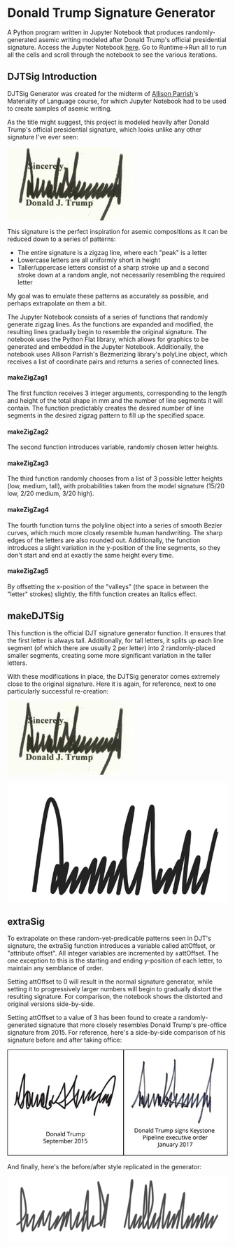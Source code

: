 # Donald Trump Signature Generator

A Python program written in Jupyter Notebook that produces randomly-generated asemic writing modeled after Donald Trump's official presidential signature. Access the Jupyter Notebook [here](https://colab.research.google.com/drive/11KM2JbkzJXKvv3h4X4BxGzJyqZeg3zX6). Go to Runtime->Run all to run all the cells and scroll through the notebook to see the various iterations.

## DJTSig Introduction

DJTSig Generator was created for the midterm of [Allison Parrish](https://www.decontextualize.com/)'s  Materiality of Language course, for which Jupyter Notebook had to be used to create samples of asemic writing.

As the title might suggest, this project is modeled heavily after Donald Trump's official presidential signature, which looks unlike any other signature I've ever seen:

![Donald Trump's official presidential signature, preceeded by the word "Sincerely," and proceeded by the name "Donald J. Trump" in print](https://github.com/yonatanrozin/Donald-Trump-Signature-Generator/blob/main/Images/DJTSig_official.jpeg)

This signature is the perfect inspiration for asemic compositions as it can be reduced down to a series of patterns:
- The entire signature is a zigzag line, where each "peak" is a letter
- Lowercase letters are all uniformly short in height
- Taller/uppercase letters consist of a sharp stroke up and a second stroke down at a random angle, not necessarily resembling the required letter

My goal was to emulate these patterns as accurately as possible, and perhaps extrapolate on them a bit.

The Jupyter Notebook consists of a series of functions that randomly generate zigzag lines. As the functions are expanded and modified, the resulting lines gradually begin to resemble the original signature. The notebook uses the Python Flat library, which allows for graphics to be generated and embedded in the Jupyter Notebook. Additionally, the notebook uses Allison Parrish's Bezmerizing library's polyLine object, which receives a list of coordinate pairs and returns a series of connected lines.

#### makeZigZag1

The first function receives 3 integer arguments, corresponding to the length and height of the total shape in mm and the number of line segments it will contain. The function predictably creates the desired number of line segments in the desired zigzag pattern to fill up the specified space.

#### makeZigZag2

The second function introduces variable, randomly chosen letter heights.

#### makeZigZag3

The third function randomly chooses from a list of 3 possible letter heights (low, medium, tall), with probabilities taken from the model signature (15/20 low, 2/20 medium, 3/20 high).

#### makeZigZag4

The fourth function turns the polyline object into a series of smooth Bezier curves, which much more closely resemble human handwriting. The sharp edges of the letters are also rounded out. Additionally, the function introduces a slight variation in the y-position of the line segments, so they don't start and end at exactly the same height every time.

#### makeZigZag5

By offsetting the x-position of the "valleys" (the space in between the "letter" strokes) slightly, the fifth function creates an Italics effect.

## makeDJTSig

This function is the official DJT signature generator function. It ensures that the first letter is always tall. Additionally, for tall letters, it splits up each line segment (of which there are usually 2 per letter) into 2 randomly-placed smaller segments, creating some more significant variation in the taller letters.

With these modifications in place, the DJTSig generator comes extremely close to the original signature. Here it is again, for reference, next to one particularly successful re-creation:

![Donald Trump's official presidential signature, preceeded by the word "Sincerely," and proceeded by the name "Donald J. Trump" in print](https://github.com/yonatanrozin/Donald-Trump-Signature-Generator/blob/main/Images/DJTSig_official.jpeg)

![A randomly-generated asemic line, made to resemble Donald Trump's official signature](https://github.com/yonatanrozin/Donald-Trump-Signature-Generator/blob/main/Images/DJTSig_close.jpeg)

## extraSig

To extrapolate on these random-yet-predicable patterns seen in DJT's signature, the extraSig function introduces a variable called attOffset, or "attribute offset". All integer variables are incremented by ±attOffset. The one exception to this is the starting and ending y-position of each letter, to maintain any semblance of order.

Setting attOffset to 0 will result in the normal signature generator, while setting it to progressively larger numbers will begin to gradually distort the resulting signature. For comparison, the notebook shows the distorted and original versions side-by-side.

Setting attOffset to a value of 3 has been found to create a randomly-generated signature that more closely resembles Donald Trump's pre-office signature from 2015. For reference, here's a side-by-side comparison of his signature before and after taking office:

![A side-by-side comparison of 2 of Donald Trump's signatures. The first, on the left, is more distorted than his current version, and the words "Donald Trump, September 2015" are printed underneath. The second, on the right, resembles his official signature, and the words "Donald Trump signs Keystone Pipeline executive order January 2017" are written underneath.](https://github.com/yonatanrozin/Donald-Trump-Signature-Generator/blob/main/Images/DJTSig_Chronology.jpeg)

And finally, here's the before/after style replicated in the generator:

![Another side-by-side comparison of 2 procedurally-generated signatures. The one on the left is more distorted than the one on the right, similar to the signatures in the previous photo.](https://github.com/yonatanrozin/Donald-Trump-Signature-Generator/blob/main/Images/DJTSig_extrasig.jpeg)
